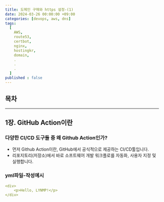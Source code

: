 ```yaml
---
title: 도메인 구매와 https 설정-(1)
date: 2024-03-26 00:00:00 +09:00
categories: [devops, aws, dns]
tags:
  [
    AWS,
    route53,
    certbot,
    nginx,
    hostingkr,
    domain,
    .
    .
    .
  ]
published : false
---
```

## 목차


<!-- - [목차](#목차)
- [1장. 도메인이란?](#1장-도메인이란?)
  - [hostingkr](#hostingkr에서-dns-구매)
  - [aws-route53설정](#aws-route53-설정)
    -->


---

## 1장. GitHub Action이란

### 다양한 CI/CD 도구들 중 왜 Github Action인가?

* 먼저 Github Action이란, GitHub에서 공식적으로 제공하는 CI/CD툴입니다.
* 리포지토리(저장소)에서 바로 소프트웨어 개발 워크플로를 자동화, 사용자 지정 및 실행합니다.

### yml파일-작성예시

```yml:test.yml
<div>
    <p>Hello, LYNMP!</p>
</div>

```